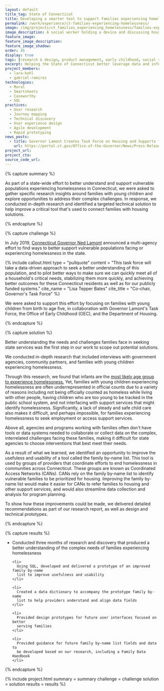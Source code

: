 ```yaml
---
layout: default
title_tag: State of Connecticut
title: Developing a smarter tool to support families experiencing homelessness
permalink: /work/experience/ct-families-experiencing-homelessness/
image: /img/projects/ct_families_experiencing_homelessness/families-experiencing-homelessness.svg
image_description: A social worker holding a device and discussing housing options with a family.
feature_image:
feature_image_description:
feature_image_shadow:
order: 45
display: true
tags: [research & design, product management, early childhood, social safety net, data & analytics, lara kohl, gabriel ramirez]
excerpt: Helping the State of Connecticut better leverage data and information to support families with young children experiencing homelessness.
project_members:
  - lara-kohl
  - gabriel-ramirez
technologies:
  - Mural
  - Smartsheets
  - Caseworthy
  - SQL
practices:
  - User research
  - Journey mapping
  - Technical discovery
  - User experience design
  - Agile development
  - Rapid prototyping
news_posts:
  - title: Governor Lamont Creates Task Force on Housing and Supports for Vulnerable Populations
    url: https://portal.ct.gov/Office-of-the-Governor/News/Press-Releases/2019/07-2019/Governor-Lamont-Creates-Task-Force-on-Housing-and-Supports-for-Vulnerable-Populations
project_url:
project_cta:
source_code_url:
---
```


{% capture summary %}
  <p>
    As part of a state-wide effort to better understand and support vulnerable
    populations experiencing homelessness in Connecticut, we were asked
    to gather specific research insights around families with young children
    and explore opportunities to address their complex challenges.
    In response, we conducted in-depth research and identified a targeted
    technical solution to help improve a critical tool that's used to
    connect families with housing solutions.
  </p>
{% endcapture %}

{% capture challenge %}
  <p>
    In July 2019, <a href="https://portal.ct.gov/Office-of-the-Governor/News/Press-Releases/2019/07-2019/Governor-Lamont-Creates-Task-Force-on-Housing-and-Supports-for-Vulnerable-Populations">Connecticut Governor Ned Lamont</a>
    announced a multi-agency effort to find ways to better support vulnerable
    populations facing or experiencing homelessness in the state.
  </p>

{% include callout.html
  type = "pullquote"
  content = "This task force will take a data-driven approach to seek a better understanding
      of this population, and to pilot better ways to make sure we can quickly meet
      all of a household's critical needs, stabilizing them more quickly, and achieving
      better outcomes for these Connecticut residents as well as for our publicly
      funded systems."
  cite_name = "Lisa Tepper Bates"
  cite_title = "Co-chair, Governor's Task Force"
%}    

  <p>
    We were asked to support this effort by focusing on families with young children from
    birth to age five, in collaboration with Governor Lamont's Task Force, the Office of Early
    Childhood (OEC), and the Department of Housing.
  </p>
{% endcapture %}

{% capture solution %}
  <p>
    Better understanding the needs and challenges families face in seeking state
    services was the first step in our work to scope out potential solutions.
  </p>

  <p>
    We conducted in-depth research that included interviews with government agencies,
    community partners, and families with young children experiencing homelessness.
  </p>

  <p>
    Through this research, we found that infants are the
    <a href="https://www.acf.hhs.gov/sites/default/files/opre/opre_homefam_brief3_hhs_children_02_24_2017_b508.pdf">most likely age group to experience homelessness.</a>
    Yet, families with young children experiencing homelessness are often underrepresented
    in official counts due to a variety of reasons including not being officially
    counted as homeless while living with other people, having children who are too
    young to be tracked in the public school system, and not interfacing with support
    services that might identify homelessness. Significantly, a lack of steady and
    safe child care also makes it difficult, and perhaps impossible, for families
    experiencing homelessness to seek employment or access support services.
  </p>

  <p>
    Above all, agencies and programs working with families often don't have tools
    or data systems needed to collaborate or collect data on the complex, interrelated
    challenges facing these families, making it difficult for state agencies to
    choose interventions that best meet their needs.
  </p>

  <p>
    As a result of what we learned, we identified an opportunity to improve
    the usefuless and usability of a tool called the family by-name list. This tool
    is used by groups of providers that coordinate efforts to end homelessness in communities
    across Connecticut. These groups are known as Coordinated Access Networks (CANs).
    CANs rely on the family by-name list to identify vulnerable families to be prioritized
    for housing. Improving the family by-name list would make it easier for CANs to refer
    families to housing and other support services, and would also streamline data collection and
    analysis for program planning.
  </p>

  <p>
    To show how these improvements could be made, we delivered detailed recommendations
    as part of our research report, as well as design and technical prototypes.
  </p>
{% endcapture %}

{% capture results %}
  <ul>
    <li>
      Conducted three months of research and discovery that produced a better
      understanding of the complex needs of families experiencing homelessness
    </li>

    <li>
      Using SQL, developed and delivered a prototype of an improved family by-name
      list to improve usefulness and usability
    </li>

    <li>
      Created a data dictionary to accompany the prototype family by-name
      list to help providers understand and align data fields
    </li>

    <li>
      Provided design prototypes for future user interfaces focused on better
      serving families
    </li>

    <li>
      Provided guidance for future family by-name list fields and data to
      be developed based on our research, including a Family Data Handbook
    </li>
  </ul>
{% endcapture %}

{% include project.html
  summary = summary
  challenge = challenge
  solution = solution
  results = results
%}

